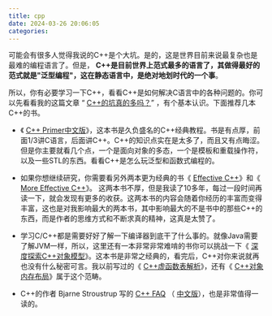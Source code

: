 ```yaml
---
title: cpp
date: 2024-03-26 20:06:05
categories:
---
```


可能会有很多人觉得我说的C++是个大坑。是的，这是世界目前来说最复杂也是最难的编程语言了。但是， **C++是目前世界上范式最多的语言了，其做得最好的范式就是"泛型编程"，这在静态语言中，是绝对地划时代的一个事**。

所以，你有必要学习一下C++，看看C++是如何解决C语言中的各种问题的。你可以先看看我的这篇文章 “ [C++的坑真的多吗？](https://coolshell.cn/articles/7992.html)” ，有个基本认识。下面推荐几本C++的书。

- 《 [C++ Primer中文版](https://book.douban.com/subject/25708312/)》，这本书是久负盛名的C++经典教程。书是有点厚，前面1/3讲C语言，后面讲C++。C++的知识点实在是太多了，而且又有点晦涩。但是你主要就看几个点，一个是面向对象的多态，一个是模板和重载操作符，以及一些STL的东西。看看C++是怎么玩泛型和函数式编程的。

- 如果你想继续研究，你需要看另外两本更为经典的书《 [Effective C++](https://book.douban.com/subject/5387403/)》和《 [More Effective C++](https://book.douban.com/subject/5908727/)》。 这两本书不厚，但是我读了10多年，每过一段时间再读一下，就会发现有更多的收获。这两本书的内容会随着你经历的丰富而变得丰富，这也是对我影响最大的两本书，其中影响最大的不是书中的那些C++的东西，而是作者的思维方式和不断求真的精神，这真是太赞了。

- 学习C/C++都是需要好好了解一下编译器到底干了什么事的。就像Java需要了解JVM一样，所以，这里还有一本非常非常难啃的书你可以挑战一下《 [深度探索C++对象模型](https://book.douban.com/subject/10427315/)》。这本书是非常之经典的，看完后，C++对你来说就再也没有什么秘密可言。我以前写过的《 [C++虚函数表解析](https://coolshell.cn/articles/12165.html)》，还有《 [C++对象内存布局](https://coolshell.cn/articles/12176.html)》属于这个范畴。

- C++的作者 Bjarne Stroustrup 写的 [C++ FAQ](http://www.stroustrup.com/bs_faq.html) （ [中文版](http://www.stroustrup.com/bsfaqcn.html)），也是非常值得一读的。

<!-- more -->
